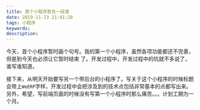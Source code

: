 ```yaml
---
title: 首个小程序暂告一段落
date: 2019-11-23 21:41:28
tags: 小程序
keywords:
description:
---
```


今天，首个小程序暂时画个句号。我的第一个小程序，虽然各项功能都还不完善，但是到今天也必须让它暂时结束 了。开发过程中，开发过程中的坑就不多说了，谁写谁知道。



<!--more-->



接下来，从明天开始要写另一个带后台的小程序了。写关于这个小程序的时候标题会带上`WeERP`字样，开发过程中会把涉及到的技术点包括非常基本的点都写出来。另外，希望，写前端页面的时候没有写第一个小程序时那么痛苦。。。计划工期为一个月。

